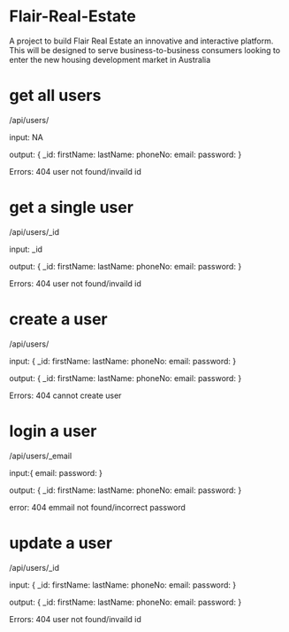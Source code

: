 # Flair-Real-Estate
A project to build Flair Real Estate an innovative and interactive platform. This will be designed to serve business-to-business consumers looking to enter the new housing development market in Australia

# get all users 
/api/users/

input: NA

output: {
    _id:
    firstName:
    lastName:
    phoneNo:
    email:
    password:
}

Errors:
404 user not found/invaild id 

# get a single user
/api/users/_id

input: _id

output: {
    _id:
    firstName:
    lastName:
    phoneNo:
    email:
    password:
}

Errors:
404 user not found/invaild id 

# create a user
/api/users/

input: {
    _id:
    firstName:
    lastName:
    phoneNo:
    email:
    password:
}

output: {
    _id:
    firstName:
    lastName:
    phoneNo:
    email:
    password:
}

Errors:
404 cannot create user

# login a user
/api/users/_email

input:{
    email:
    password:
}

output: {
    _id:
    firstName:
    lastName:
    phoneNo:
    email:
    password:
}

error: 404 emmail not found/incorrect password

# update a user
/api/users/_id

input: {
    _id:
    firstName:
    lastName:
    phoneNo:
    email:
    password:
}

output: {
    _id:
    firstName:
    lastName:
    phoneNo:
    email:
    password:
}

Errors:
404 user not found/invaild id 

